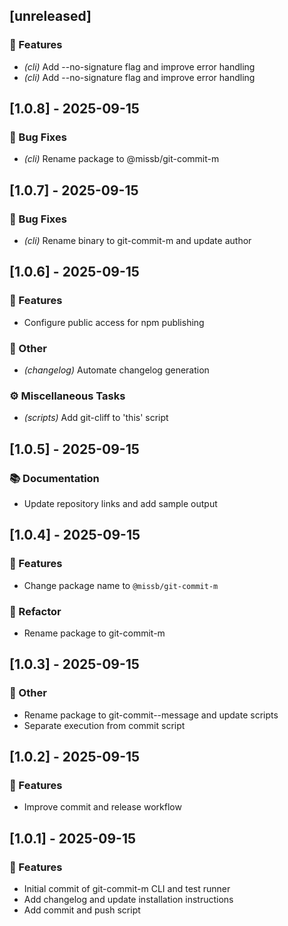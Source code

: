## [unreleased]

### 🚀 Features

- *(cli)* Add --no-signature flag and improve error handling
- *(cli)* Add --no-signature flag and improve error handling
## [1.0.8] - 2025-09-15

### 🐛 Bug Fixes

- *(cli)* Rename package to @missb/git-commit-m
## [1.0.7] - 2025-09-15

### 🐛 Bug Fixes

- *(cli)* Rename binary to git-commit-m and update author
## [1.0.6] - 2025-09-15

### 🚀 Features

- Configure public access for npm publishing

### 💼 Other

- *(changelog)* Automate changelog generation

### ⚙️ Miscellaneous Tasks

- *(scripts)* Add git-cliff to 'this' script
## [1.0.5] - 2025-09-15

### 📚 Documentation

- Update repository links and add sample output
## [1.0.4] - 2025-09-15

### 🚀 Features

- Change package name to `@missb/git-commit-m`

### 🚜 Refactor

- Rename package to git-commit-m
## [1.0.3] - 2025-09-15

### 💼 Other

- Rename package to git-commit--message and update scripts
- Separate execution from commit script
## [1.0.2] - 2025-09-15

### 🚀 Features

- Improve commit and release workflow
## [1.0.1] - 2025-09-15

### 🚀 Features

- Initial commit of git-commit-m CLI and test runner
- Add changelog and update installation instructions
- Add commit and push script
